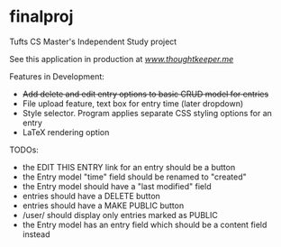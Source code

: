 # finalproj
Tufts CS Master's Independent Study project

See this application in production at *www.thoughtkeeper.me*

Features in Development:
* ~~Add delete and edit entry options to basic CRUD model for entries~~
* File upload feature, text box for entry time (later dropdown)
* Style selector. Program applies separate CSS styling options for an entry
* LaTeX rendering option

TODOs:
* the EDIT THIS ENTRY link for an entry should be a button
* the Entry model "time" field should be renamed to "created"
* the Entry model should have a "last modified" field
* entries should have a DELETE button
* entries should have a MAKE PUBLIC button
* /user/<username> should display only entries marked as PUBLIC
* the Entry model has an entry field which should be a content field instead

